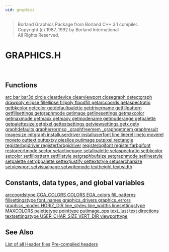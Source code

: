 ```yaml
---
uid: graphics
---
```

> Borland Graphics Package from Borland C++ 3.1 compiler.  
> Copyright (c) 1987, 1992 by Borland International  
> All Rights Reserved.
<h1 class="library">GRAPHICS.H</h1><br>

## Functions  
<div class="data">
<a href="arc.md">  arc                 </a> <a href="bar.md">  bar                 </a> <a href="bar3d.md">  bar3d               </a>
<a href="circle.md">  circle              </a> <a href="cleardevice.md">  cleardevice         </a> <a href="clearviewport.md">  clearviewport       </a>
<a href="closegraph.md">  closegraph          </a> <a href="detectgraph.md">  detectgraph         </a> <a href="drawpoly.md">  drawpoly            </a>
<a href="ellipse.md">  ellipse             </a> <a href="fillellipse.md">  fillellipse         </a> <a href="fillpoly.md">  fillpoly            </a>
<a href="floodfill.md">  floodfill           </a> <a href="getarccoords.md">  getarccoords        </a> <a href="getaspectratio.md">  getaspectratio      </a>
<a href="getbkcolor.md">  getbkcolor          </a> <a href="getcolor.md">  getcolor            </a> <a href="getdefaultpalette.md">  getdefaultpalette   </a>
<a href="getdrivername.md">  getdrivername       </a> <a href="getfillpattern.md">  getfillpattern      </a> <a href="getfillsettings.md">  getfillsettings     </a>
<a href="getgraphmode.md">  getgraphmode        </a> <a href="getimage.md">  getimage            </a> <a href="getlinesettings.md">  getlinesettings     </a>
<a href="getmaxcolor.md">  getmaxcolor         </a> <a href="getmaxmode.md">  getmaxmode          </a> <a href="getmaxx.md">  getmaxx             </a>
<a href="getmaxy.md">  getmaxy             </a> <a href="getmodename.md">  getmodename         </a> <a href="getmoderange.md">  getmoderange        </a>
<a href="getpalette.md">  getpalette          </a> <a href="getpalettesize.md">  getpalettesize      </a> <a href="getpixel.md">  getpixel            </a>
<a href="gettextsettings.md">  gettextsettings     </a> <a href="getviewsettings.md">  getviewsettings     </a> <a href="getx.md">  getx                </a>
<a href="gety.md">  gety                </a> <a href="graphdefaults.md">  graphdefaults       </a> <a href="grapherrormsg.md">  grapherrormsg       </a>
<a href="_graphfreemem.md">  _graphfreemem       </a> <a href="_graphgetmem.md">  _graphgetmem        </a> <a href="graphresult.md">  graphresult         </a>
<a href="imagesize.md">  imagesize           </a> <a href="initgraph.md">  initgraph           </a> <a href="installuserdriver.md">  installuserdriver   </a>
<a href="installuserfont.md">  installuserfont     </a> <a href="line.md">  line                </a> <a href="linerel.md">  linerel             </a>
<a href="lineto.md">  lineto              </a> <a href="moverel.md">  moverel             </a> <a href="moveto.md">  moveto              </a>
<a href="outtext.md">  outtext             </a> <a href="outtextxy.md">  outtextxy           </a> <a href="pieslice.md">  pieslice            </a>
<a href="putimage.md">  putimage            </a> <a href="putpixel.md">  putpixel            </a> <a href="rectangle.md">  rectangle           </a>
<a href="registerbgidriver.md">  registerbgidriver   </a> <a href="registerfarbgidriver.md">  registerfarbgidriver</a> <a href="registerbgifont.md">  registerbgifont     </a>
<a href="registerfarbgifont.md">  registerfarbgifont  </a> <a href="restorecrtmode.md">  restorecrtmode      </a> <a href="sector.md">  sector              </a>
<a href="setactivepage.md">  setactivepage       </a> <a href="setallpalette.md">  setallpalette       </a> <a href="setaspectratio.md">  setaspectratio      </a>
<a href="setbkcolor.md">  setbkcolor          </a> <a href="setcolor.md">  setcolor            </a> <a href="setfillpattern.md">  setfillpattern      </a>
<a href="setfillstyle.md">  setfillstyle        </a> <a href="setgraphbufsize.md">  setgraphbufsize     </a> <a href="setgraphmode.md">  setgraphmode        </a>
<a href="setlinestyle.md">  setlinestyle        </a> <a href="setpalette.md">  setpalette          </a> <a href="setrgbpalette.md">  setrgbpalette       </a>
<a href="settextjustify.md">  settextjustify      </a> <a href="settextstyle.md">  settextstyle        </a> <a href="setusercharsize.md">  setusercharsize     </a>
<a href="setviewport.md">  setviewport         </a> <a href="setvisualpage.md">  setvisualpage       </a> <a href="setwritemode.md">  setwritemode        </a>
<a href="textheight.md">  textheight          </a> <a href="textwidth.md">  textwidth           </a><br>
</div>

## Constants, data types, and global variables  
<div class="data">
<a href="arccoordstype.md">  arccoordstype    </a> <a href="CGA_COLORS.md">  CGA_COLORS       </a> <a href="COLORS.md">  COLORS           </a>
<a href="EGA_colors.md">  EGA_colors       </a> <a href="fill_patterns.md">  fill_patterns    </a> <a href="fillsettingstype.md">  fillsettingstype </a>
<a href="font_names.md">  font_names       </a> <a href="graphics_drivers.md">  graphics_drivers </a> <a href="graphics_errors.md">  graphics_errors  </a>
<a href="graphics_modes.md">  graphics_modes   </a> <a href="HORIZ_DIR.md">  HORIZ_DIR        </a> <a href="line_styles.md">  line_styles      </a>
<a href="line_widths.md">  line_widths      </a> <a href="linesettingstype.md">  linesettingstype </a> <a href="MAXCOLORS.md">  MAXCOLORS        </a>
<a href="palettetype.md">  palettetype      </a> <a href="pointtype.md">  pointtype        </a> <a href="putimage_ops.md">  putimage_ops     </a>
<a href="text_just.md">  text_just        </a> <a href="text_directions.md">  text directions  </a> <a href="textsettingstype.md">  textsettingstype </a>
<a href="USER_CHAR_SIZE.md">  USER_CHAR_SIZE   </a> <a href="VERT_DIR.md">  VERT_DIR         </a> <a href="viewporttype.md">  viewporttype     </a><br>
</div>

## See Also  
<div class="data">
<a href="#see-also" onclick="alert('Only graphics library available.');">  List of all Header files</a> <a href="#see-also" onclick="alert('Only graphics library available.');">  Pre-compiled headers    </a>
</div>

<br>